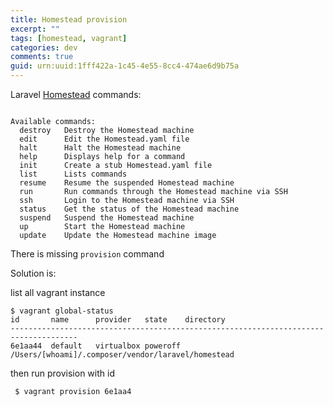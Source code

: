 ```yaml
---
title: Homestead provision
excerpt: ""
tags: [homestead, vagrant]
categories: dev
comments: true
guid: urn:uuid:1fff422a-1c45-4e55-8cc4-474ae6d9b75a
---
```


Laravel [Homestead][homestead] commands:

~~~ shell

Available commands:
  destroy   Destroy the Homestead machine
  edit      Edit the Homestead.yaml file
  halt      Halt the Homestead machine
  help      Displays help for a command
  init      Create a stub Homestead.yaml file
  list      Lists commands
  resume    Resume the suspended Homestead machine
  run       Run commands through the Homestead machine via SSH
  ssh       Login to the Homestead machine via SSH
  status    Get the status of the Homestead machine
  suspend   Suspend the Homestead machine
  up        Start the Homestead machine
  update    Update the Homestead machine image

~~~

There is missing `provision` command

Solution is:

list all vagrant instance

~~~
$ vagrant global-status
id       name      provider   state    directory
-------------------------------------------------------------------------------------
6e1aa44  default   virtualbox poweroff /Users/[whoami]/.composer/vendor/laravel/homestead
~~~

then run provision with id

~~~
 $ vagrant provision 6e1aa4
~~~

[homestead]: https://github.com/laravel/homestead